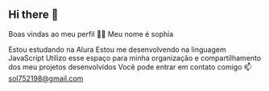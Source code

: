 ## Hi there 👋

Boas vindas ao meu perfil 💙💙
Meu nome é sophia

Estou estudando na Alura
Estou me desenvolvendo na linguagem JavaScript
Utilizo esse espaço para minha organização e compartilhamento dos meu projetos desenvolvidos
Você pode entrar em contato comigo 📫
sol752198@gmail.com
